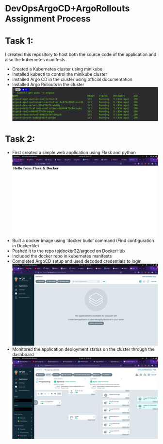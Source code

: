 # DevOpsArgoCD+ArgoRollouts Assignment Process
# Task 1:
I created this repository to host both the source code of the application and also the kubernetes manifests.
- Created a Kubernetes cluster using minikube
- Installed kubectl to control the minikube cluster
- Installed Argo CD in the cluster using official documentation
- Installed Argo Rollouts in the cluster 
![alt text](https://github.com/TejaJanakiRam/DevOpsArgoCD/blob/main/resources/argocd.png)
# Task 2:
- First created a simple web application using Flask and python
![alt text](https://github.com/TejaJanakiRam/DevOpsArgoCD/blob/main/resources/Flask.png)
- Built a docker image using 'docker build' command (Find configuration in Dockerfile)
- Pushed it to the repo tejdocker32/argocd on DockerHub
- Included the docker repo in kubernetes manifests
- Completed ArgoCD setup and used decoded credentials to login
![alt text](https://github.com/TejaJanakiRam/DevOpsArgoCD/blob/main/resources/argocdui.png)
- Monitored the application deployment status on the cluster through the dashboard
![alt text](https://github.com/TejaJanakiRam/DevOpsArgoCD/blob/main/resources/argocdfinish.png)
  
